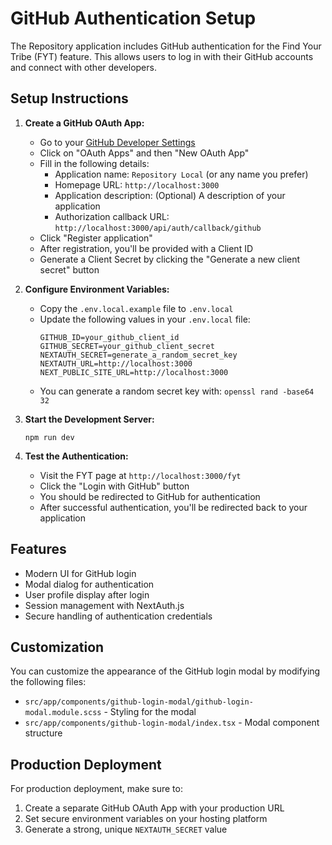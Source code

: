 # GitHub Authentication Setup

The Repository application includes GitHub authentication for the Find Your Tribe (FYT) feature. This allows users to log in with their GitHub accounts and connect with other developers.

## Setup Instructions

1. **Create a GitHub OAuth App:**
   - Go to your [GitHub Developer Settings](https://github.com/settings/developers)
   - Click on "OAuth Apps" and then "New OAuth App"
   - Fill in the following details:
     - Application name: `Repository Local` (or any name you prefer)
     - Homepage URL: `http://localhost:3000`
     - Application description: (Optional) A description of your application
     - Authorization callback URL: `http://localhost:3000/api/auth/callback/github`
   - Click "Register application"
   - After registration, you'll be provided with a Client ID
   - Generate a Client Secret by clicking the "Generate a new client secret" button

2. **Configure Environment Variables:**
   - Copy the `.env.local.example` file to `.env.local`
   - Update the following values in your `.env.local` file:
     ```
     GITHUB_ID=your_github_client_id
     GITHUB_SECRET=your_github_client_secret
     NEXTAUTH_SECRET=generate_a_random_secret_key
     NEXTAUTH_URL=http://localhost:3000
     NEXT_PUBLIC_SITE_URL=http://localhost:3000
     ```
   - You can generate a random secret key with: `openssl rand -base64 32`

3. **Start the Development Server:**
   ```
   npm run dev
   ```

4. **Test the Authentication:**
   - Visit the FYT page at `http://localhost:3000/fyt`
   - Click the "Login with GitHub" button
   - You should be redirected to GitHub for authentication
   - After successful authentication, you'll be redirected back to your application

## Features

- Modern UI for GitHub login
- Modal dialog for authentication
- User profile display after login
- Session management with NextAuth.js
- Secure handling of authentication credentials

## Customization

You can customize the appearance of the GitHub login modal by modifying the following files:
- `src/app/components/github-login-modal/github-login-modal.module.scss` - Styling for the modal
- `src/app/components/github-login-modal/index.tsx` - Modal component structure

## Production Deployment

For production deployment, make sure to:
1. Create a separate GitHub OAuth App with your production URL
2. Set secure environment variables on your hosting platform
3. Generate a strong, unique `NEXTAUTH_SECRET` value
